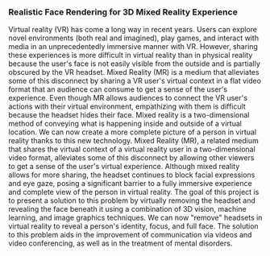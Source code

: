 ### Realistic Face Rendering for 3D Mixed Reality Experience

Virtual reality (VR) has come a long way in recent years. Users can explore novel environments (both real and imagined), play games, and interact with media in an unprecedentedly immersive manner with VR. However, sharing these experiences is more difficult in virtual reality than in physical reality because the user's face is not easily visible from the outside and is partially obscured by the VR headset. Mixed Reality (MR) is a medium that alleviates some of this disconnect by sharing a VR user's virtual context in a flat video format that an audience can consume to get a sense of the user's experience.
Even though MR allows audiences to connect the VR user's actions with their virtual environment, empathizing with them is difficult because the headset hides their face. Mixed reality is a two-dimensional method of conveying what is happening inside and outside of a virtual location. We can now create a more complete picture of a person in virtual reality thanks to this new technology. Mixed Reality (MR), a related medium that shares the virtual context of a virtual reality user in a two-dimensional video format, alleviates some of this disconnect by allowing other viewers to get a sense of the user's virtual experience.
Although mixed reality allows for more sharing, the headset continues to block facial expressions and eye gaze, posing a significant barrier to a fully immersive experience and complete view of the person in virtual reality. The goal of this project is to present a solution to this problem by virtually removing the headset and revealing the face beneath it using a combination of 3D vision, machine learning, and image graphics techniques. We can now "remove" headsets in virtual reality to reveal a person's identity, focus, and full face. The solution to this problem aids in the improvement of communication via videos and video conferencing, as well as in the treatment of mental disorders.
